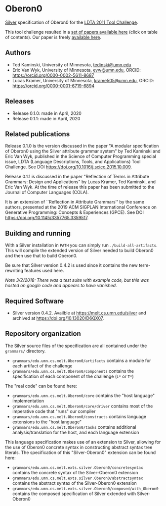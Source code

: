 # Oberon0

[Silver](https://github.com/melt-umn/silver) specification of Oberon0 for the [LDTA 2011 Tool Challenge](http://ldta.info/tool.html).

This tool challenge resulted in a [set of papers available here](https://dl.acm.org/citation.cfm?id=2853605) (click on table of contents).
Our paper is freely [available here](http://www-users.cs.umn.edu/~evw/pubs/kaminski15scp/index.html).

## Authors
- Ted Kaminski, University of Minnesota, tedinski@umn.edu
- Eric Van Wyk, University of Minnesota, evw@umn.edu,
  ORCID: https://orcid.org/0000-0002-5611-8687
- Lucas Kramer, University of Minnesota, krame505@umn.edu,
  ORCID: https://orcid.org/0000-0001-6719-6894

## Releases
- Release 0.1.0: made in April, 2020
- Release 0.1.1: made in April, 2020

## Related publications

Release 0.1.0 is the version discussed in the paper
"A modular specification of Oberon0 using the Silver attribute grammar system"
by Ted Kaminski and Eric Van Wyk, published in the Science of Computer Programming
special issue, LDTA (Language Descriptions, Tools, and Applications) Tool Challenge.
See DOI https://doi.org/10.1016/j.scico.2015.10.009.

Release 0.1.1 is discussed in the paper "Reflection of Terms in
Attribute Grammars: Design and Applications" by Lucas Kramer, Ted
Kaminski, and Eric Van Wyk.  At the time of release this paper has
been submitted to the Journal of Computer Languages (COLA).

It is an extension of ``Reflection in Attribute Grammars'' by the same
authors, presented at the 2019 ACM SIGPLAN
International Conference on Generative Programming: Concepts &
Experiences (GPCE).
See DOI https://doi.org/10.1145/3357765.3359517.


## Building and running

With a Silver installation in `PATH` you can simply run `./build-all-artifacts`.
This will compile the extended version of Silver needed to build Oberon0 and then use that to build Oberon0.

Be sure that Silver version 0.4.2 is used since it contains the new term-rewriting features used here.

_Note 3/2/2018: There was a test suite with example code, but this was hosted on google code and appears to have vanished._

## Required Software
- Silver version 0.4.2.  Availble at https://melt.cs.umn.edu/silver and archived at https://doi.org/10.13020/D6QX07.

## Repository organization
The Silver source files of the specification are all contained under the `grammars/` directory.

* `grammars/edu.umn.cs.melt.Oberon0/artifacts` contains a module for each artifact of the challenge
* `grammars/edu.umn.cs.melt.Oberon0/components` contains the specification of each component of the challenge (`L*` or `T*`)

The "real code" can be found here:

* `grammars/edu.umn.cs.melt.Oberon0/core` contains the "host language" implementation
* `grammars/edu.umn.cs.melt.Oberon0/core/driver` contains most of the imperative code that "runs" our compiler
* `grammars/edu.umn.cs.melt.Oberon0/constructs` contains language extensions to the "host language"
* `grammars/edu.umn.cs.melt.Oberon0/tasks` contains additional analysis/translation for the host, and each language extension

This language specification makes use of an extension to Silver, allowing for the use of Oberon0 concrete syntax in
constructing abstract syntax tree literals.
The specification of this "Silver-Oberon0" extension can be found here:

* `grammars/edu.umn.cs.melt.exts.silver.Oberon0/concretesyntax` contains the concrete syntax of the Silver-Oberon0 extension
* `grammars/edu.umn.cs.melt.exts.silver.Oberon0/abstractsyntax` contains the abstract syntax of the Silver-Oberon0 extension
* `grammars/edu.umn.cs.melt.exts.silver.Oberon0/composed/with_Oberon0` contains the composed specification of Silver extended with Silver-Oberon0
